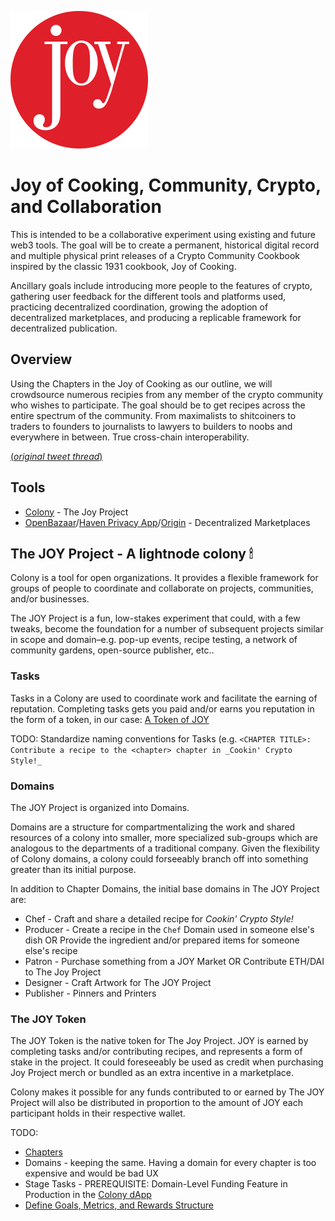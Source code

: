 ![The JOY Project](./images/joy.png)


# Joy of Cooking, Community, Crypto, and Collaboration
This is intended to be a collaborative experiment using existing and future web3 tools. The goal will be to create a permanent, historical digital record and multiple physical print releases of a Crypto Community Cookbook inspired by the classic 1931 cookbook, Joy of Cooking.

Ancillary goals include introducing more people to the features of crypto, gathering user feedback for the different tools and platforms used, practicing decentralized coordination, growing the adoption of decentralized marketplaces, and producing a replicable framework for decentralized publication.

## Overview
Using the Chapters in the Joy of Cooking as our outline, we will crowdsource numerous recipies from any member of the crypto community who wishes to participate. The goal should be to get recipes across the entire spectrum of the community. From maximalists to shitcoiners to traders to founders to journalists to lawyers to builders to noobs and everywhere in between. True cross-chain interoperability.

[(_original tweet thread_)](https://twitter.com/heychase_/status/1122515244616646657)

## Tools
- [Colony](https://colony.io/colony/joy) - The Joy Project
- [OpenBazaar](https://openbazaar.org)/[Haven Privacy App](http://gethaven.app)/[Origin](https://www.originprotocol.com/en) - Decentralized Marketplaces

## The JOY Project - A lightnode colony 🕯
Colony is a tool for open organizations. It provides a flexible framework for groups of people to coordinate and collaborate on projects, communities, and/or businesses.

The JOY Project is a fun, low-stakes experiment that could, with a few tweaks, become the foundation for a number of subsequent projects similar in scope and domain–e.g. pop-up events, recipe testing, a network of community gardens, open-source publisher, etc..


### Tasks
Tasks in a Colony are used to coordinate work and facilitate the earning of reputation. Completing tasks gets you paid and/or earns you reputation in the form of a token, in our case: [A Token of JOY](https://etherscan.io/token/0xd9fba6e4bcc44e3429ae4aea0fa480cb451f3ea9)

TODO: Standardize naming conventions for Tasks (e.g. `<CHAPTER TITLE>: Contribute a recipe to the <chapter> chapter in _Cookin' Crypto Style!_`

### Domains
The JOY Project is organized into Domains.

Domains are a structure for compartmentalizing the work and shared resources of a colony into smaller, more specialized sub-groups which are analogous to the departments of a traditional company. Given the flexibility of Colony domains, a colony could forseeably branch off into something greater than its initial purpose.

In addition to Chapter Domains, the initial base domains in The JOY Project are:
- Chef - Craft and share a detailed recipe for _Cookin' Crypto Style!_
- Producer - Create a recipe in the `Chef` Domain used in someone else's dish OR Provide the ingredient and/or prepared items for someone else's recipe
- Patron - Purchase something from a JOY Market OR Contribute ETH/DAI to The Joy Project
- Designer - Craft Artwork for The JOY Project
- Publisher - Pinners and Printers


### The JOY Token
The JOY Token is the native token for The Joy Project. JOY is earned by completing tasks and/or contributing recipes, and represents a form of stake in the project. It could foreseeably be used as credit when purchasing Joy Project merch or bundled as an extra incentive in a marketplace.

Colony makes it possible for any funds contributed to or earned by The JOY Project will also be distributed in proportion to the amount of JOY each participant holds in their respective wallet.

TODO:
- [Chapters](https://www.notion.so/lightnode/Chapters-cbfeadc3fc2b4d85a312da628d9124e5)
- Domains - keeping the same. Having a domain for every chapter is too expensive and would be bad UX
- Stage Tasks - PREREQUISITE: Domain-Level Funding Feature in Production in the [Colony dApp](https://www.github.com/JoinColony/colonyDapp)
- [Define Goals, Metrics, and Rewards Structure](https://www.notion.so/lightnode/Rewards-Structure-89ef2dcc35784817b1df50ccd92ad7fa)

